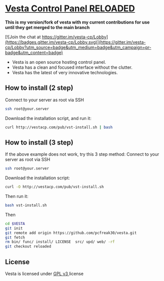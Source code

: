 [Vesta Control Panel RELOADED](http://vestacp.com/)
==================================================

**This is my version/fork of vesta with my current contributions for use until they get merged to the main branch**

[![Join the chat at https://gitter.im/vesta-cp/Lobby](https://badges.gitter.im/vesta-cp/Lobby.svg)](https://gitter.im/vesta-cp/Lobby?utm_source=badge&utm_medium=badge&utm_campaign=pr-badge&utm_content=badge)

* Vesta is an open source hosting control panel.
* Vesta has a clean and focused interface without the clutter.
* Vesta has the latest of very innovative technologies.

How to install (2 step)
----------------------------
Connect to your server as root via SSH
```bash
ssh root@your.server
```

Download the installation script, and run it:
```bash
curl http://vestacp.com/pub/vst-install.sh | bash
```

How to install (3 step)
----------------------------
If the above example does not work, try this 3 step method:
Connect to your server as root via SSH
```bash
ssh root@your.server
```

Download the installation script:
```bash
curl -O http://vestacp.com/pub/vst-install.sh
```
Then run it:
```bash
bash vst-install.sh
```

Then 
```bash
cd $VESTA
git init
git remote add origin https://github.com/pcfreak30/vesta.git
git fetch
rm bin/ func/ install/ LICENSE  src/ upd/ web/ -rf
git checkout reloaded
```
License
----------------------------
Vesta is licensed under  [GPL v3 ](https://github.com/serghey-rodin/vesta/blob/master/LICENSE) license

